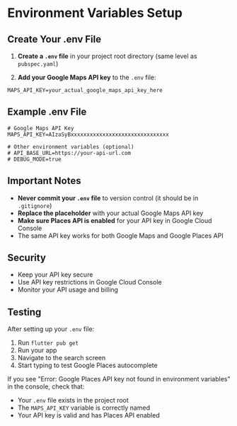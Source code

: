# Environment Variables Setup

## Create Your .env File

1. **Create a `.env` file** in your project root directory (same level as `pubspec.yaml`)

2. **Add your Google Maps API key** to the `.env` file:

```env
MAPS_API_KEY=your_actual_google_maps_api_key_here
```

## Example .env File

```env
# Google Maps API Key
MAPS_API_KEY=AIzaSyBxxxxxxxxxxxxxxxxxxxxxxxxxxxxxxx

# Other environment variables (optional)
# API_BASE_URL=https://your-api-url.com
# DEBUG_MODE=true
```

## Important Notes

- **Never commit your `.env` file** to version control (it should be in `.gitignore`)
- **Replace the placeholder** with your actual Google Maps API key
- **Make sure Places API is enabled** for your API key in Google Cloud Console
- The same API key works for both Google Maps and Google Places API

## Security

- Keep your API key secure
- Use API key restrictions in Google Cloud Console
- Monitor your API usage and billing

## Testing

After setting up your `.env` file:

1. Run `flutter pub get`
2. Run your app
3. Navigate to the search screen
4. Start typing to test Google Places autocomplete

If you see "Error: Google Places API key not found in environment variables" in the console, check that:
- Your `.env` file exists in the project root
- The `MAPS_API_KEY` variable is correctly named
- Your API key is valid and has Places API enabled

